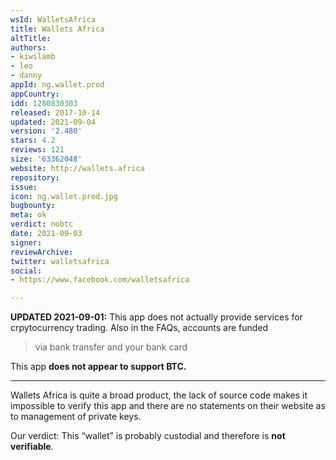 ```yaml
---
wsId: WalletsAfrica
title: Wallets Africa
altTitle: 
authors:
- kiwilamb
- leo
- danny
appId: ng.wallet.prod
appCountry: 
idd: 1280830303
released: 2017-10-14
updated: 2021-09-04
version: '2.480'
stars: 4.2
reviews: 121
size: '63362048'
website: http://wallets.africa
repository: 
issue: 
icon: ng.wallet.prod.jpg
bugbounty: 
meta: ok
verdict: nobtc
date: 2021-09-03
signer: 
reviewArchive: 
twitter: walletsafrica
social:
- https://www.facebook.com/walletsafrica

---
```


**UPDATED 2021-09-01:** This app does not actually provide services for crpytocurrency trading. Also in the FAQs, accounts are funded 

> via bank transfer and your bank card

This app **does not appear to support BTC.**

---
Wallets Africa is quite a broad product, the lack of source code makes it
impossible to verify this app and there are no statements on their website as to
management of private keys.

Our verdict: This “wallet” is probably custodial and therefore is
**not verifiable**.

